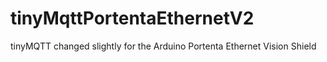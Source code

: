 # tinyMqttPortentaEthernetV2
tinyMQTT changed slightly for the Arduino Portenta Ethernet Vision Shield
